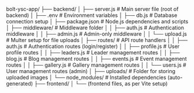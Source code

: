 bolt-ysc-app/
├── backend/
│ ├── server.js # Main server file (root of backend)
│ ├── .env # Environment variables
│ ├── db.js # Database connection setup
│ ├── package.json # Node.js dependencies and scripts
│ ├── middleware/ # Middleware folder
│ │ ├── auth.js # Authentication middleware
│ │ ├── admin.js # Admin-only middleware
│ │ └── upload.js # Multer setup for file uploads
│ ├── routes/ # API route handlers
│ │ ├── auth.js # Authentication routes (login/register)
│ │ ├── profile.js # User profile routes
│ │ ├── leaders.js # Leader management routes
│ │ ├── blog.js # Blog management routes
│ │ ├── events.js # Event management routes
│ │ ├── gallery.js # Gallery management routes
│ │ └── users.js # User management routes (admin)
│ ├── uploads/ # Folder for storing uploaded images
│ └── node_modules/ # Installed dependencies (auto-generated)
├── frontend/
│ └── (frontend files, as per Vite setup)
